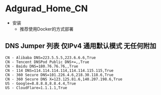 # Adgurad_Home_CN
- 安装
  - 推荐使用Docker的方式部署
## DNS Jumper 列表 仅IPv4 通用默认模式 无任何附加
```dns
CN - Alibaba DNS=223.5.5.5,223.6.6.6,True
CN - Tencent DNSPod Public DNS+=,,True
CN - Baidu DNS=180.76.76.76,,True
CN - 114 DNS=114.114.114.114,114.114.115.115,True
CN - 360 Secure DNS=101.226.4.6,218.30.118.6,True
CN - 360 Secure DNS X=123.125.81.6,140.207.198.6,True
US - Google=8.8.8.8,8.8.4.4,True
US - CloudFlare=1.1.1.1,True
```
